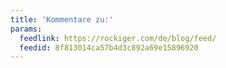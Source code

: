 ```yaml
---
title: 'Kommentare zu:'
params:
  feedlink: https://rockiger.com/de/blog/feed/
  feedid: 8f813014ca57b4d3c892a69e15896920
---
```

